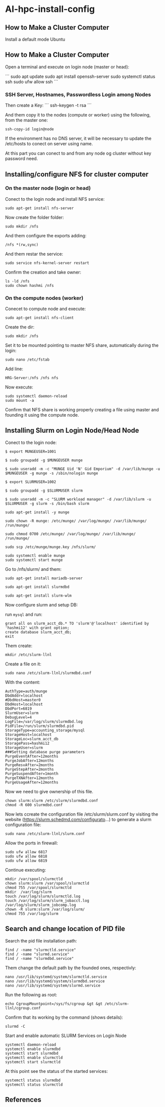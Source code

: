 # AI-hpc-install-config

## How to Make a Cluster Computer

Install a default mode Ubuntu

## How to Make a Cluster Computer

Open a terminal and execute on login node (master or head):

´´´
sudo apt update
sudo apt install openssh-server
sudo systemctl status ssh
sudo ufw allow ssh
´´´

### SSH Server, Hostnames, Passwordless Login among Nodes

Then create a Key:
´´´
ssh-keygen -t rsa
´´´

And them copy it to the nodes (compute or worker) using the following, from the master one:
```
ssh-copy-id login@node
```

If the environment has no DNS server, it will be necessary to update the /etc/hosts to conect on server using name.

At this part you can conect to and from any node og cluster without key password need.

## Installing/configure NFS for cluster computer

### On the master node (login or head)

Conect to the login node and install NFS service:
```
sudo apt-get install nfs-server
```

Now create the folder folder:
```
sudo mkdir /nfs
```

And them configure the exports adding:
```
/nfs *(rw,sync)
```

And them restar the service:
```
sudo service nfs-kernel-server restart
```

Confirm the creation and take owner:
```
ls -ld /nfs
sudo chown hashmi /nfs
```

### On the compute nodes (worker)

Conecet to compute node and execute: 
```
sudo apt-get install nfs-client
```

Create the dir:
```
sudo mkdir /nfs
```

Set it to be mounted pointing to master NFS share, automatically during the login:
```
sudo nano /etc/fstab
```
Add line:
```
HRG-Server:/nfs /nfs nfs
```
Now execute:
```
sudo systemctl daemon-reload
sudo mount -a
```

Confirm that NFS share is working properly creating a file using master and founding it using the compute node.

## Installing Slurm on Login Node/Head Node

Conect to the login node: 

```
$ export MUNGEUSER=1001
```

```
$ sudo groupadd -g $MUNGEUSER munge
```

```
$ sudo useradd -m -c "MUNGE Uid 'N' Gid Emporium" -d /var/lib/munge -u $MUNGEUSER -g munge -s /sbin/nologin munge
```

```
$ export SLURMUSER=1002
```

```
$ sudo groupadd -g $SLURMUSER slurm
```

```
$ sudo useradd -m -c "SLURM workload manager" -d /var/lib/slurm -u $SLURMUSER -g slurm -s /bin/bash slurm
```

```
sudo apt-get install -y munge
```

```
sudo chown -R munge: /etc/munge/ /var/log/munge/ /var/lib/munge/ /run/munge/
```

```
sudo chmod 0700 /etc/munge/ /var/log/munge/ /var/lib/munge/ /run/munge/
```

```
sudo scp /etc/munge/munge.key /nfs/slurm/
```

```
sudo systemctl enable munge
sudo systemctl start munge
```

Go to /nfs/slurm/ and them:

```
sudo apt-get install mariadb-server
```

```
sudo apt-get install slurmdbd
```

```
sudo apt-get install slurm-wlm
```

Now configure slurm and setup DB:

run `mysql` and run: 
```
grant all on slurm_acct_db.* TO 'slurm'@'localhost' identified by 'hashmi12' with grant option; 
create database slurm_acct_db;
exit
```

Them create:
```
mkdir /etc/slurm-llnl
```

Create a file on it:
```
sudo nano /etc/slurm-llnl/slurmdbd.conf
```

With the content:
```
AuthType=auth/munge
DbdAddr=localhost
#DbdHost=master0
DbdHost=localhost
DbdPort=6819
SlurmUser=slurm
DebugLevel=4
LogFile=/var/log/slurm/slurmdbd.log
PidFile=/run/slurm/slurmdbd.pid
StorageType=accounting_storage/mysql
StorageHost=localhost
StorageLoc=slurm_acct_db
StoragePass=hashmi12
StorageUser=slurm
###Setting database purge parameters
PurgeEventAfter=12months
PurgeJobAfter=12months
PurgeResvAfter=2months
PurgeStepAfter=2months
PurgeSuspendAfter=1month
PurgeTXNAfter=12months
PurgeUsageAfter=12months
```

Now we need to give ownership of this file.
```
chown slurm:slurm /etc/slurm/slurmdbd.conf
chmod -R 600 slurmdbd.conf
```

Now lets ccreate the configuration file /etc/slurm/slurm.conf by visiting the website (https://slurm.schedmd.com/configurato...) to generate a slurm configuration file:
```
sudo nano /etc/slurm-llnl/slurm.conf
```



Allow the ports in firewall:
```
sudo ufw allow 6817
sudo ufw allow 6818
sudo ufw allow 6819
```

Continue executing:
```
mkdir /var/spool/slurmctld
chown slurm:slurm /var/spool/slurmctld
chmod 755 /var/spool/slurmctld
mkdir  /var/log/slurm
touch /var/log/slurm/slurmctld.log
touch /var/log/slurm/slurm_jobacct.log /var/log/slurm/slurm_jobcomp.log
chown -R slurm:slurm /var/log/slurm/
chmod 755 /var/log/slurm
```

## Search and change location of PID file

Search the pid file installation path:
```
find / -name "slurmctld.service"
find / -name "slurmd.service"
find / -name "slurmdbd.service"
```

Them change the default path by the founded ones, respectivly:
```
nano /usr/lib/systemd/system/slurmctld.service
nano /usr/lib/systemd/system/slurmdbd.service
nano /usr/lib/systemd/system/slurmd.service
```

Run the following as root:
```
echo CgroupMountpoint=/sys/fs/cgroup &gt &gt /etc/slurm-llnl/cgroup.conf
```

Confirm that its working by the command (shows details):
```
slurmd -C
```

Start and enable automatic SLURM Services on Login Node
```
systemctl daemon-reload
systemctl enable slurmdbd
systemctl start slurmdbd
systemctl enable slurmctld
systemctl start slurmctld
```

At this point see the status of the started services:
```
systemctl status slurmdbd
systemctl status slurmctld
```


## References
